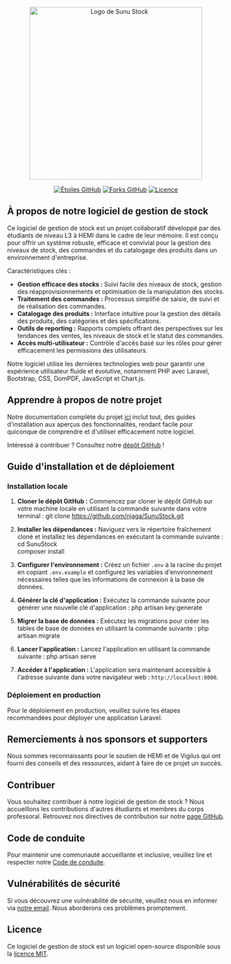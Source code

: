 <p align="center"><a href="https://www.sunu-stock.ndiagandiaye.com/" target="_blank"><img src="https://www.sunu-stock.ndiagandiaye.com/wp-content/uploads/2024/04/cropped-sunu_stock_logo-removebg-preview.png" width="400" alt="Logo de Sunu Stock"></a></p>

<p align="center">
<a href="https://github.com/njaga/SunuStock"><img src="https://img.shields.io/github/stars/njaga/SunuStock" alt="Étoiles GitHub"></a>
<a href="https://github.com/njaga/SunuStock"><img src="https://img.shields.io/github/forks/njaga/SunuStock" alt="Forks GitHub"></a>
<a href="https://github.com/njaga/SunuStock"><img src="https://img.shields.io/github/license/njaga/SunuStock" alt="Licence"></a>
</p>

## À propos de notre logiciel de gestion de stock

Ce logiciel de gestion de stock est un projet collaboratif développé par des étudiants de niveau L3 à HEMI dans le cadre de leur mémoire. Il est conçu pour offrir un système robuste, efficace et convivial pour la gestion des niveaux de stock, des commandes et du catalogage des produits dans un environnement d'entreprise.

Caractéristiques clés :

- **Gestion efficace des stocks :** Suivi facile des niveaux de stock, gestion des réapprovisionnements et optimisation de la manipulation des stocks.
- **Traitement des commandes :** Processus simplifié de saisie, de suivi et de réalisation des commandes.
- **Catalogage des produits :** Interface intuitive pour la gestion des détails des produits, des catégories et des spécifications.
- **Outils de reporting :** Rapports complets offrant des perspectives sur les tendances des ventes, les niveaux de stock et le statut des commandes.
- **Accès multi-utilisateur :** Contrôle d'accès basé sur les rôles pour gérer efficacement les permissions des utilisateurs.

Notre logiciel utilise les dernières technologies web pour garantir une expérience utilisateur fluide et évolutive, notamment PHP avec Laravel, Bootstrap, CSS, DomPDF, JavaScript et Chart.js.

## Apprendre à propos de notre projet

Notre documentation complète du projet [ici](https://github.com/njaga/SunuStock#readme) inclut tout, des guides d'installation aux aperçus des fonctionnalités, rendant facile pour quiconque de comprendre et d'utiliser efficacement notre logiciel.

Intéressé à contribuer ? Consultez notre [dépôt GitHub](https://github.com/njaga/SunuStock) !

## Guide d'installation et de déploiement

### Installation locale

1. **Cloner le dépôt GitHub :** Commencez par cloner le dépôt GitHub sur votre machine locale en utilisant la commande suivante dans votre terminal : 
git clone https://github.com/njaga/SunuStock.git

2. **Installer les dépendances :** Naviguez vers le répertoire fraîchement cloné et installez les dépendances en exécutant la commande suivante : 
cd SunuStock <br>
composer install

4. **Configurer l'environnement :** Créez un fichier `.env` à la racine du projet en copiant `.env.example` et configurez les variables d'environnement nécessaires telles que les informations de connexion à la base de données.

5. **Générer la clé d'application :** Exécutez la commande suivante pour générer une nouvelle clé d'application :
php artisan key:generate

6. **Migrer la base de données :** Exécutez les migrations pour créer les tables de base de données en utilisant la commande suivante :
php artisan migrate

7. **Lancer l'application :** Lancez l'application en utilisant la commande suivante :
php artisan serve

8. **Accéder à l'application :** L'application sera maintenant accessible à l'adresse suivante dans votre navigateur web : `http://localhost:8000`.

### Déploiement en production

Pour le déploiement en production, veuillez suivre les étapes recommandées pour déployer une application Laravel.

## Remerciements à nos sponsors et supporters

Nous sommes reconnaissants pour le soutien de HEMI et de Vigilus qui ont fourni des conseils et des ressources, aidant à faire de ce projet un succès.

## Contribuer

Vous souhaitez contribuer à notre logiciel de gestion de stock ? Nous accueillons les contributions d'autres étudiants et membres du corps professoral. Retrouvez nos directives de contribution sur notre [page GitHub](https://github.com/njaga/SunuStock#contributing).

## Code de conduite

Pour maintenir une communauté accueillante et inclusive, veuillez lire et respecter notre [Code de conduite](https://github.com/njaga/SunuStock#code-of-conduct).

## Vulnérabilités de sécurité

Si vous découvrez une vulnérabilité de sécurité, veuillez nous en informer via [notre email](mailto:sunu-stock@ndiagandiaye.com). Nous aborderons ces problèmes promptement.

## Licence

Ce logiciel de gestion de stock est un logiciel open-source disponible sous la [licence MIT](https://opensource.org/licenses/MIT).
